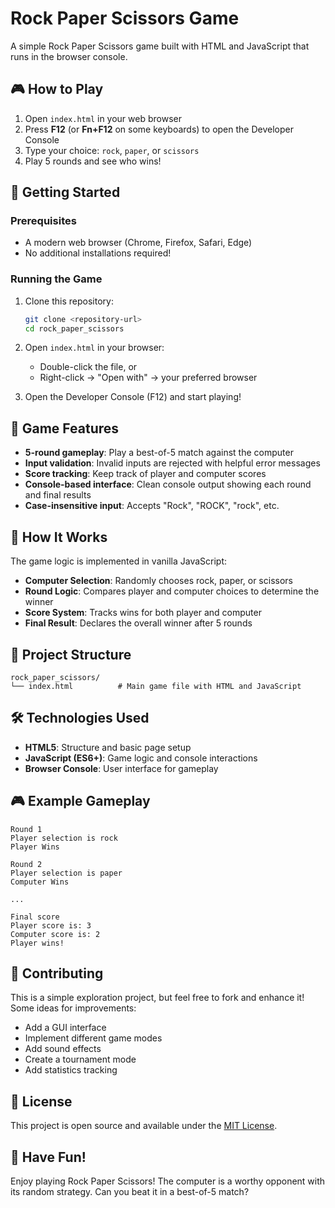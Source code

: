 # Rock Paper Scissors Game

A simple Rock Paper Scissors game built with HTML and JavaScript that runs in the browser console.

## 🎮 How to Play

1. Open `index.html` in your web browser
2. Press **F12** (or **Fn+F12** on some keyboards) to open the Developer Console
3. Type your choice: `rock`, `paper`, or `scissors`
4. Play 5 rounds and see who wins!

## 🚀 Getting Started

### Prerequisites
- A modern web browser (Chrome, Firefox, Safari, Edge)
- No additional installations required!

### Running the Game
1. Clone this repository:
   ```bash
   git clone <repository-url>
   cd rock_paper_scissors
   ```

2. Open `index.html` in your browser:
   - Double-click the file, or
   - Right-click → "Open with" → your preferred browser

3. Open the Developer Console (F12) and start playing!

## 🎯 Game Features

- **5-round gameplay**: Play a best-of-5 match against the computer
- **Input validation**: Invalid inputs are rejected with helpful error messages
- **Score tracking**: Keep track of player and computer scores
- **Console-based interface**: Clean console output showing each round and final results
- **Case-insensitive input**: Accepts "Rock", "ROCK", "rock", etc.

## 🎲 How It Works

The game logic is implemented in vanilla JavaScript:

- **Computer Selection**: Randomly chooses rock, paper, or scissors
- **Round Logic**: Compares player and computer choices to determine the winner
- **Score System**: Tracks wins for both player and computer
- **Final Result**: Declares the overall winner after 5 rounds

## 📁 Project Structure

```
rock_paper_scissors/
└── index.html          # Main game file with HTML and JavaScript
```

## 🛠️ Technologies Used

- **HTML5**: Structure and basic page setup
- **JavaScript (ES6+)**: Game logic and console interactions
- **Browser Console**: User interface for gameplay

## 🎮 Example Gameplay

```
Round 1
Player selection is rock
Player Wins

Round 2  
Player selection is paper
Computer Wins

...

Final score
Player score is: 3
Computer score is: 2
Player wins!
```

## 🤝 Contributing

This is a simple exploration project, but feel free to fork and enhance it! Some ideas for improvements:

- Add a GUI interface
- Implement different game modes
- Add sound effects
- Create a tournament mode
- Add statistics tracking

## 📝 License

This project is open source and available under the [MIT License](LICENSE).

## 🎉 Have Fun!

Enjoy playing Rock Paper Scissors! The computer is a worthy opponent with its random strategy. Can you beat it in a best-of-5 match?
